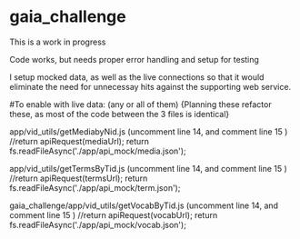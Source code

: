 # gaia_challenge
This is a work in progress

Code works, but needs proper error handling and setup for testing

I setup mocked data, as well as the live connections so that it would
eliminate the need for unnecessay hits against the supporting web service.

#To enable with live data: (any or all of them)
{Planning these refactor these, as most of the code between the 3 files is identical}

app/vid_utils/getMediabyNid.js (uncomment line 14, and comment line 15 ) 
            //return apiRequest(mediaUrl);
            return fs.readFileAsync('./app/api_mock/media.json');
            
app/vid_utils/getTermsByTid.js  (uncomment line 14, and comment line 15 ) 
            //return apiRequest(termsUrl);
            return fs.readFileAsync('./app/api_mock/term.json');
            
gaia_challenge/app/vid_utils/getVocabByTid.js (uncomment line 14, and comment line 15 )
            //return apiRequest(vocabUrl);
            return fs.readFileAsync('./app/api_mock/vocab.json');









